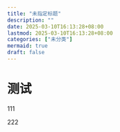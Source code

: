 ```yaml
---
title: "未指定标题"
description: ""
date: 2025-03-10T16:13:28+08:00
lastmod: 2025-03-10T16:13:28+08:00
categories: ["未分类"]
mermaid: true
draft: false
---
```


# 测试





111



222